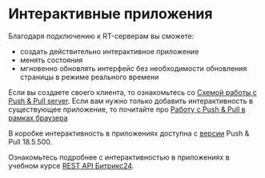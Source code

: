 # Интерактивные приложения

Благодаря подключению к RT-серверам вы сможете:

- создать действительно интерактивное приложение
- менять состояния
- мгновенно обновлять интерфейс без необходимости обновления страницы в режиме реального времени

Если вы создаете своего клиента, то ознакомьтесь со [Схемой работы с Push & Pull server](./custom-push-and-pull-client.md). Если вам нужно только добавить интерактивность в существующее приложение, то почитайте про [Работу с Push & Pull в рамках браузера](./push-and-pull-in-browser.md)

В коробке интерактивность в приложениях доступна с [версии](../cloud-and-on-premise/on-premise/versions.md) Push & Pull 18.5.500.

Ознакомьтесь подробнее с интерактивностью в приложениях в учебном курсе [REST API Битрикс24](https://dev.1c-bitrix.ru/learning/course/index.php?COURSE_ID=266&LESSON_ID=25560).